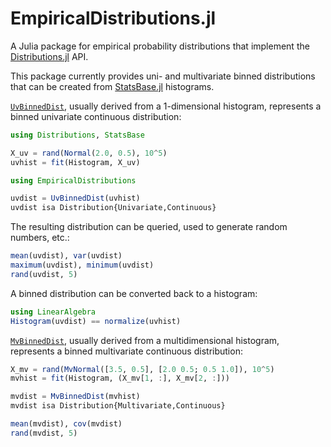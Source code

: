 # EmpiricalDistributions.jl

A Julia package for empirical probability distributions that implement the
[Distributions.jl](https://github.com/JuliaStats/Distributions.jl) API.

This package currently provides uni- and multivariate binned distributions
that can be created from
[StatsBase.jl](https://github.com/JuliaStats/StatsBase.jl) histograms.

[`UvBinnedDist`](@ref), usually derived from a 1-dimensional histogram,
represents a binned univariate continuous distribution:

```julia
using Distributions, StatsBase

X_uv = rand(Normal(2.0, 0.5), 10^5)
uvhist = fit(Histogram, X_uv)

using EmpiricalDistributions

uvdist = UvBinnedDist(uvhist)
uvdist isa Distribution{Univariate,Continuous}
```

The resulting distribution can be queried, used to generate random numbers,
etc.:

```julia
mean(uvdist), var(uvdist)
maximum(uvdist), minimum(uvdist)
rand(uvdist, 5)
```

A binned distribution can be converted back to a histogram:

```julia
using LinearAlgebra
Histogram(uvdist) == normalize(uvhist)
```


[`MvBinnedDist`](@ref), usually derived from a multidimensional histogram,
represents a binned multivariate continuous distribution:

```julia
X_mv = rand(MvNormal([3.5, 0.5], [2.0 0.5; 0.5 1.0]), 10^5)
mvhist = fit(Histogram, (X_mv[1, :], X_mv[2, :]))

mvdist = MvBinnedDist(mvhist)
mvdist isa Distribution{Multivariate,Continuous}

mean(mvdist), cov(mvdist)
rand(mvdist, 5)
```
